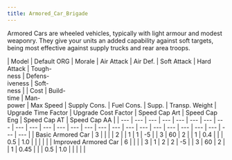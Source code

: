 ```yaml
---
title: Armored_Car_Brigade
---
```

 Armored Cars are wheeled vehicles, typically with light armour and modest weaponry. They give your units an added capability against soft targets, being most effective against supply trucks and rear area troops.

| Model | Default ORG | Morale | Air Attack | Air Def. | Soft Attack | Hard Attack | Tough-  
ness | Defens-  
iveness | Soft-  
ness |  | Cost | Build-  
time | Man-  
power | Max Speed | Supply Cons. | Fuel Cons. | Supp. | Transp. Weight | Upgrade Time Factor | Upgrade Cost Factor | Speed Cap Art | Speed Cap Eng | Speed Cap AT | Speed Cap AA |
| --- | --- | --- | --- | --- | --- | --- | --- | --- | --- | --- | --- | --- | --- | --- | --- | --- | --- | --- | --- | --- | --- | --- | --- | --- |
| Basic Armored Car | 3 |  |  |  | 2 |  | 1 | 1 | \-5 |  | 3 | 60 | 2 |  | 1 | 0.4 |  |  | 0.5 | 1.0 |  |  |  |  |
| Improved Armored Car | 6 |  |  |  | 3 | 1 | 2 | 2 | \-5 |  | 3 | 60 | 2 |  | 1 | 0.45 |  |  | 0.5 | 1.0 |  |  |  |  |